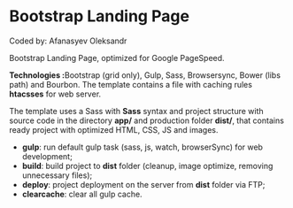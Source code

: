 <h1>Bootstrap Landing Page</h1>


<p>Coded by: Afanasyev Oleksandr</p>

<p>Bootstrap Landing Page, optimized for Google PageSpeed.<p>

<p><strong>Technologies :</strong>Bootstrap (grid only), Gulp, Sass, Browsersync, Bower (libs path) and Bourbon. The template contains a  file with caching rules <strong>htacsses</strong> for web server.</p>

<p>The template uses a Sass with <strong>Sass</strong> syntax and project structure with source code in the directory <strong>app/</strong> and production folder <strong>dist/</strong>, that contains ready project with optimized HTML, CSS, JS and images.</p>


<ul>
	<li><strong>gulp</strong>: run default gulp task (sass, js, watch, browserSync) for web development;</li>
	<li><strong>build</strong>: build project to <strong>dist</strong> folder (cleanup, image optimize, removing unnecessary files);</li>
	<li><strong>deploy</strong>: project deployment on the server from <strong>dist</strong> folder via FTP;</li>
	<li><strong>clearcache</strong>: clear all gulp cache.</li>
</ul>
